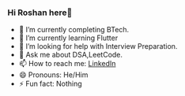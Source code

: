 ### Hi Roshan here👋

- 🔭 I’m currently completing BTech.
- 🌱 I’m currently learning Flutter
- 🤔 I’m looking for help with Interview Preparation.
- 💬 Ask me about DSA,LeetCode.
- 📫 How to reach me: [LinkedIn](https://www.linkedin.com/in/roshan-farakate-b908781a6/)
- 😄 Pronouns: He/Him
- ⚡ Fun fact: Nothing
